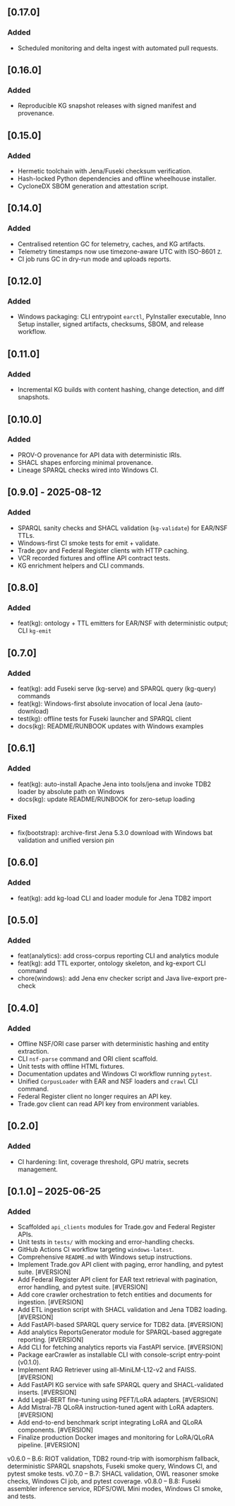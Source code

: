 ## [0.17.0]
### Added
- Scheduled monitoring and delta ingest with automated pull requests.

## [0.16.0]
### Added
- Reproducible KG snapshot releases with signed manifest and provenance.

## [0.15.0]
### Added
- Hermetic toolchain with Jena/Fuseki checksum verification.
- Hash-locked Python dependencies and offline wheelhouse installer.
- CycloneDX SBOM generation and attestation script.

## [0.14.0]
### Added
- Centralised retention GC for telemetry, caches, and KG artifacts.
- Telemetry timestamps now use timezone-aware UTC with ISO-8601 `Z`.
- CI job runs GC in dry-run mode and uploads reports.

## [0.12.0]
### Added
- Windows packaging: CLI entrypoint `earctl`, PyInstaller executable, Inno Setup installer, signed artifacts, checksums, SBOM, and release workflow.

## [0.11.0]
### Added
- Incremental KG builds with content hashing, change detection, and diff snapshots.

## [0.10.0]
### Added
- PROV-O provenance for API data with deterministic IRIs.
- SHACL shapes enforcing minimal provenance.
- Lineage SPARQL checks wired into Windows CI.

## [0.9.0] - 2025-08-12
### Added
- SPARQL sanity checks and SHACL validation (`kg-validate`) for EAR/NSF TTLs.
- Windows-first CI smoke tests for emit + validate.
- Trade.gov and Federal Register clients with HTTP caching.
- VCR recorded fixtures and offline API contract tests.
- KG enrichment helpers and CLI commands.

## [0.8.0]
### Added
- feat(kg): ontology + TTL emitters for EAR/NSF with deterministic output; CLI `kg-emit`

## [0.7.0]
### Added
- feat(kg): add Fuseki serve (kg-serve) and SPARQL query (kg-query) commands
- feat(kg): Windows-first absolute invocation of local Jena (auto-download)
- test(kg): offline tests for Fuseki launcher and SPARQL client
- docs(kg): README/RUNBOOK updates with Windows examples

## [0.6.1]
### Added
- feat(kg): auto-install Apache Jena into tools/jena and invoke TDB2 loader by absolute path on Windows
- docs(kg): update README/RUNBOOK for zero-setup loading
### Fixed
- fix(bootstrap): archive-first Jena 5.3.0 download with Windows bat validation and unified version pin

## [0.6.0]
### Added
- feat(kg): add kg-load CLI and loader module for Jena TDB2 import

## [0.5.0]
### Added
- feat(analytics): add cross-corpus reporting CLI and analytics module
- feat(kg): add TTL exporter, ontology skeleton, and kg-export CLI command
- chore(windows): add Jena env checker script and Java live-export pre-check

## [0.4.0]
### Added
- Offline NSF/ORI case parser with deterministic hashing and entity extraction.
- CLI ``nsf-parse`` command and ORI client scaffold.
- Unit tests with offline HTML fixtures.
- Documentation updates and Windows CI workflow running ``pytest``.
- Unified ``CorpusLoader`` with EAR and NSF loaders and ``crawl`` CLI command.
- Federal Register client no longer requires an API key.
- Trade.gov client can read API key from environment variables.

## [0.2.0]
### Added
- CI hardening: lint, coverage threshold, GPU matrix, secrets management.

## [0.1.0] – 2025-06-25
### Added
- Scaffolded `api_clients` modules for Trade.gov and Federal Register APIs.
- Unit tests in `tests/` with mocking and error-handling checks.
- GitHub Actions CI workflow targeting `windows-latest`.
- Comprehensive `README.md` with Windows setup instructions.
- Implement Trade.gov API client with paging, error handling, and pytest suite. [#VERSION]
- Add Federal Register API client for EAR text retrieval with pagination, error handling, and pytest suite. [#VERSION]
- Add core crawler orchestration to fetch entities and documents for ingestion. [#VERSION]
- Add ETL ingestion script with SHACL validation and Jena TDB2 loading. [#VERSION]
- Add FastAPI-based SPARQL query service for TDB2 data. [#VERSION]
- Add analytics ReportsGenerator module for SPARQL-based aggregate reporting. [#VERSION]
- Add CLI for fetching analytics reports via FastAPI service. [#VERSION]
- Package earCrawler as installable CLI with console-script entry-point (v0.1.0).
- Implement RAG Retriever using all-MiniLM-L12-v2 and FAISS. [#VERSION]
- Add FastAPI KG service with safe SPARQL query and SHACL-validated inserts. [#VERSION]
- Add Legal-BERT fine-tuning using PEFT/LoRA adapters. [#VERSION]
- Add Mistral-7B QLoRA instruction-tuned agent with LoRA adapters. [#VERSION]
- Add end-to-end benchmark script integrating LoRA and QLoRA components. [#VERSION]
- Finalize production Docker images and monitoring for LoRA/QLoRA pipeline. [#VERSION]

v0.6.0 – B.6: RIOT validation, TDB2 round-trip with isomorphism fallback, deterministic SPARQL snapshots, Fuseki smoke query, Windows CI, and pytest smoke tests.
v0.7.0 – B.7: SHACL validation, OWL reasoner smoke checks, Windows CI job, and pytest coverage.
v0.8.0 – B.8: Fuseki assembler inference service, RDFS/OWL Mini modes, Windows CI smoke, and tests.
